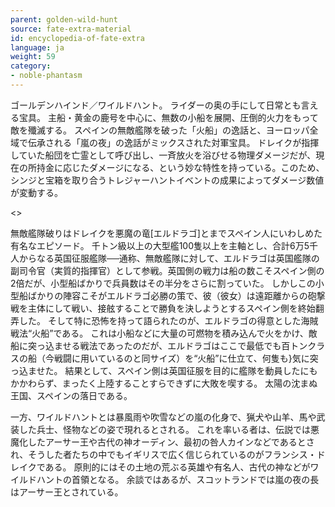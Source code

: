 ```yaml
---
parent: golden-wild-hunt
source: fate-extra-material
id: encyclopedia-of-fate-extra
language: ja
weight: 59
category:
- noble-phantasm
---
```


ゴールデンハインド／ワイルドハント。
ライダーの奥の手にして日常とも言える宝具。
主船・黄金の鹿号を中心に、無数の小船を展開、圧倒的火力をもって敵を殲滅する。
スペインの無敵艦隊を破った「火船」の逸話と、ヨーロッパ全域で伝承される「嵐の夜」の逸話がミックスされた対軍宝具。
ドレイクが指揮していた船団を亡霊として呼び出し、一斉放火を浴びせる物理ダメージだが、現在の所持金に応じたダメージになる、という妙な特性を持っている。このため、シンジと宝箱を取り合うトレジャーハントイベントの成果によってダメージ数値が変動する。

<>

無敵艦隊破りはドレイクを悪魔の竜[エルドラゴ]とまでスペイン人にいわしめた有名なエピソード。
千トン級以上の大型艦100隻以上を主軸とし、合計6万5千人からなる英国征服艦隊──通称、無敵艦隊に対して、エルドラゴは英国艦隊の副司令官（実質的指揮官）として参戦。英国側の戦力は船の数こそスペイン側の2倍だが、小型船ばかりで兵員数はその半分をさらに割っていた。
しかしこの小型船ばかりの陣容こそがエルドラゴ必勝の策で、彼（彼女）は遠距離からの砲撃戦を主体にして戦い、接舷することで勝負を決しようとするスペイン側を終始翻弄した。
そして特に恐怖を持って語られたのが、エルドラゴの得意とした海賊戦法“火船”である。
これは小船などに大量の可燃物を積み込んで火をかけ、敵船に突っ込ませる戦法であったのだが、エルドラゴはここで最低でも百トンクラスの船（今戦闘に用いているのと同サイズ）を“火船”に仕立て、何隻も}気に突っ込ませた。
結果として、スペイン側は英国征服を目的に艦隊を動員したにもかかわらず、まったく上陸することすらできずに大敗を喫する。
太陽の沈まぬ王国、スペインの落日である。

一方、ワイルドハントとは暴風雨や吹雪などの嵐の化身で、猟犬や山羊、馬や武装した兵士、怪物などの姿で現れるとされる。
これを率いる者は、伝説では悪魔化したアーサー王や古代の神オーディン、最初の咎人カインなどであるとされ、そうした者たちの中でもイギリスで広く信じられているのがフランシス・ドレイクである。
原則的にはその土地の荒ぶる英雄や有名人、古代の神などがワイルドハントの首領となる。
余談ではあるが、スコットランドでは嵐の夜の長はアーサー王とされている。
